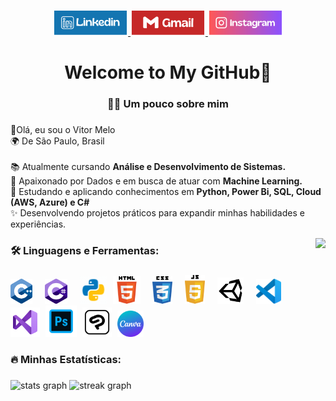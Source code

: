 ###


<div align="center">
  <a href="https://www.linkedin.com/in/oficialvitormelo/" target="_blank">
    <img src="https://raw.githubusercontent.com/VitorMelo19/VitorMelo19/main/Logos/Linkedin.svg" height="40" alt="linkedin logo"  />
  </a>
  <a href="mailto:vitormeloemprego@gmail.com">
    <img src="https://raw.githubusercontent.com/VitorMelo19/VitorMelo19/main/Logos/Gmail.svg" height="40" alt="gmail logo"  />
  </a>
  <a href="https://www.instagram.com/oficialvitormelo/" target="_blank">
    <img src="https://raw.githubusercontent.com/VitorMelo19/VitorMelo19/main/Logos/Instagram.svg" height="40" alt="instagram logo"  />

  </a>
</div>

###

<h1 align="center">Welcome to My GitHub👋</h1>

###

<h3 align="center">👨‍💻 Um pouco sobre mim</h3> 

###

<p align="left">
  💙Olá, eu sou o Vitor Melo
  <br>🌍 De São Paulo, Brasil<br>
  <br>📚 Atualmente cursando <strong>Análise e Desenvolvimento de Sistemas.</strong>
  <br>💭 Apaixonado por Dados e em busca de atuar com <strong>Machine Learning.</strong>
  <br>🎯 Estudando e aplicando conhecimentos em <strong> Python, Power Bi, SQL, Cloud (AWS, Azure) e C# </strong>
  <br>✨ Desenvolvendo projetos práticos para expandir minhas habilidades e experiências.</p> 

<img align="right" height="157" src="https://art.ngfiles.com/images/6398000/6398215_1650301_acecre4m_sonic-mania-adventures-pixel-style.6180260560ce4141f640e4001a2690ec.webp?f1737851681"  />

###

<h3 align="left">🛠 Linguagens e Ferramentas:</h3>

###

<div align="left">
  <img src="https://raw.githubusercontent.com/VitorMelo19/VitorMelo19/main/Logos/C%2B%2B.png" height="40" alt="c++ logo"  />
  <img width="12" />
  <img src="https://raw.githubusercontent.com/VitorMelo19/VitorMelo19/main/Logos/csharp.png" height="40" alt="csharp logo"  />
  <img width="12" />
  <img src="https://raw.githubusercontent.com/VitorMelo19/VitorMelo19/main/Logos/python.gif" height="44" alt="python logo"  />
  <img width="1" />
  <img src="https://raw.githubusercontent.com/VitorMelo19/VitorMelo19/main/Logos/Html.svg" height="44" alt="html logo"  />
  <img width="12" />
  <img src="https://raw.githubusercontent.com/VitorMelo19/VitorMelo19/main/Logos/css.png" height="44" alt="css logo"  />
  <img width="12" />
  <img src="https://raw.githubusercontent.com/VitorMelo19/VitorMelo19/main/Logos/javascript-seeklogo.png" height="46" alt="javascript logo"  />
  <img width="12" />
  <img src="https://raw.githubusercontent.com/VitorMelo19/VitorMelo19/main/Logos/unity-logo.svg" height="42" alt="unity logo"  />
  <img width="12" />
  <img src="https://raw.githubusercontent.com/VitorMelo19/VitorMelo19/main/Logos/vscode.svg" height="40" alt="visualstudio logo"  />
  <img width="8" />
  <img src="https://raw.githubusercontent.com/VitorMelo19/VitorMelo19/main/Logos/visual-studio.svg" height="47" alt="vscode logo"/>
  <img width="1" />
  <img src="https://raw.githubusercontent.com/VitorMelo19/VitorMelo19/main/Logos/adobe-photoshop.svg" height="50" alt="adobephotoshop logo"  />
  <img width="1" />
  <img src="https://raw.githubusercontent.com/VitorMelo19/VitorMelo19/main/Logos/clip-studio-paint.svg" height="47" alt="clip studio logo"  />
  <img width="1" />
  <img src="https://raw.githubusercontent.com/VitorMelo19/VitorMelo19/main/Logos/canva.png" height="42" alt="canva logo"  />
  <img width="8" />
  
</div>

###

<h3 align="left">🔥   Minhas Estatísticas:</h3>

###

  <div align="left">
  <img src="https://github-readme-stats.vercel.app/api?username=VitorMelo19&hide_title=false&hide_rank=false&show_icons=true&include_all_commits=true&count_private=true&disable_animations=false&theme=react&locale=pt-br&hide_border=false&order=1" height="150" alt="stats graph"  />
  <img src="https://streak-stats.demolab.com?user=VitorMelo19&locale=pt-br&mode=daily&theme=react&hide_border=false&border_radius=5&order=3" height="150" alt="streak graph"  /> <br>
</div>

###
